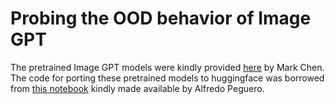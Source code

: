 # Probing the OOD behavior of Image GPT

The pretrained Image GPT models were kindly provided [here](https://github.com/openai/image-gpt) by Mark Chen. The code for porting these pretrained models to huggingface was borrowed from [this notebook](https://colab.research.google.com/github/apeguero1/image-gpt/blob/master/Transformers_Image_GPT.ipynb) kindly made available by Alfredo Peguero.

